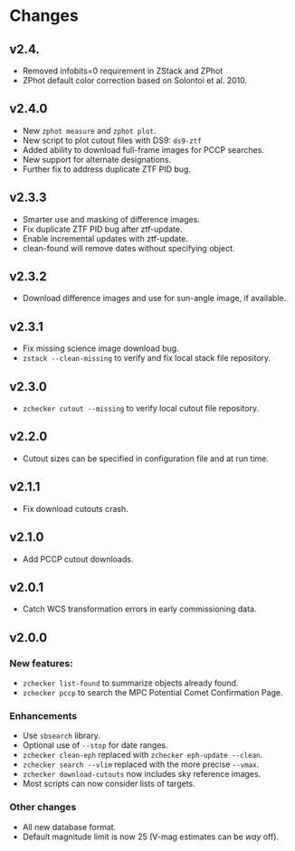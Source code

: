 # Changes

## v2.4.
* Removed infobits=0 requirement in ZStack and ZPhot
* ZPhot default color correction based on Solontoi et al. 2010.

## v2.4.0
* New `zphot measure` and `zphot plot`.
* New script to plot cutout files with DS9: `ds9-ztf`
* Added ability to download full-frame images for PCCP searches.
* New support for alternate designations.
* Further fix to address duplicate ZTF PID bug.

## v2.3.3
* Smarter use and masking of difference images.
* Fix duplicate ZTF PID bug after ztf-update.
* Enable incremental updates with ztf-update.
* clean-found will remove dates without specifying object.

## v2.3.2
* Download difference images and use for sun-angle image, if available.

## v2.3.1
* Fix missing science image download bug.
* `zstack --clean-missing` to verify and fix local stack file repository.

## v2.3.0
* `zchecker cutout --missing` to verify local cutout file repository.

## v2.2.0
* Cutout sizes can be specified in configuration file and at run time.

## v2.1.1
* Fix download cutouts crash.

## v2.1.0
* Add PCCP cutout downloads.

## v2.0.1
* Catch WCS transformation errors in early commissioning data.

## v2.0.0

### New features:
* ``zchecker list-found`` to summarize objects already found.
* ``zchecker pccp`` to search the MPC Potential Comet Confirmation Page.

### Enhancements
* Use ``sbsearch`` library.
* Optional use of ``--stop`` for date ranges.
* ``zchecker clean-eph`` replaced with ``zchecker eph-update --clean``.
* ``zchecker search --vlim`` replaced with the more precise ``--vmax``.
* ``zchecker download-cutouts`` now includes sky reference images.
* Most scripts can now consider lists of targets.

### Other changes
* All new database format.
* Default magnitude limit is now 25 (V-mag estimates can be _way_ off).
